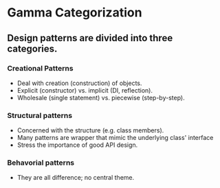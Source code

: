 # Gamma Categorization

## Design patterns are divided into three categories.

### Creational Patterns
- Deal with creation (construction) of objects.
- Explicit (constructor) vs. implicit (DI, reflection).
- Wholesale (single statement) vs. piecewise (step-by-step).

### Structural patterns
- Concerned with the structure (e.g. class members).
- Many patterns are wrapper that mimic the underlying class' interface
- Stress the importance of good API design.

### Behavorial patterns
- They are all difference; no central theme.